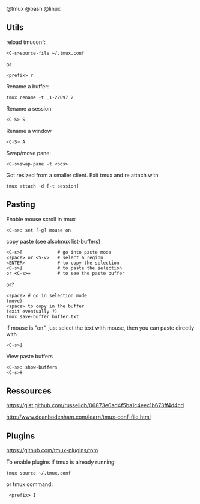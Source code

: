 @tmux
@bash
@linux

## Utils

reload tmuconf:

    <C-s>source-file ~/.tmux.conf
or

    <prefix> r

Rename a buffer:

    tmux rename -t _1-22097 2

Rename a session

    <C-S> S

Rename a window

    <C-S> A

Swap/move pane:

    <C-s>swap-pane -t <pos>

Got resized from a smaller client. Exit tmux  and re attach with

    tmux attach -d [-t session]

## Pasting

Enable mouse scroll in tmux

    <C-s>: set [-g] mouse on

copy paste (see alsotmux list-buffers)

    <C-s>[             # go into paste mode
    <space> or <S-v>   # select a region
    <ENTER>            # to copy the selection
    <C-s>]             # to paste the selection
    or <C-s>=          # to see the paste buffer

or?

    <space> # go in selection mode
    (move)
    <space> to copy in the buffer
    (exit eventually ?)
    tmux save-buffer buffer.txt

if mouse is "on", just select the text with mouse, then you can paste directly with 

    <C-s>]

View paste buffers

    <C-s>: show-buffers
    <C-s>#


## Ressources

https://gist.github.com/russelldb/06873e0ad4f5ba1c4eec1b673ff4d4cd

http://www.deanbodenham.com/learn/tmux-conf-file.html

## Plugins

https://github.com/tmux-plugins/tpm

To enable plugins if tmux is already running:

    tmux source ~/.tmux.conf 

or tmux command:

     <prefix> I

